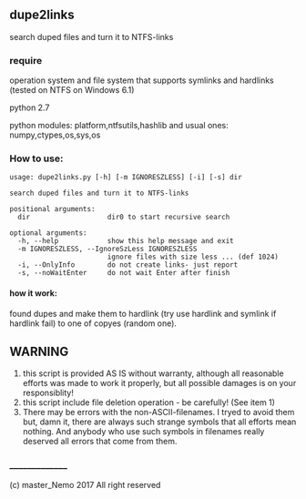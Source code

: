 ## dupe2links ##

search duped files and turn it to NTFS-links 


### require ###
operation system and file system that supports symlinks and hardlinks
(tested on NTFS on Windows 6.1) 

python 2.7

python modules: platform,ntfsutils,hashlib
and usual ones: numpy,ctypes,os,sys,os

### How to use: ###
```
usage: dupe2links.py [-h] [-m IGNORESZLESS] [-i] [-s] dir

search duped files and turn it to NTFS-links

positional arguments:
  dir                   dir0 to start recursive search

optional arguments:
  -h, --help            show this help message and exit
  -m IGNORESZLESS, --IgnoreSzLess IGNORESZLESS
                        ignore files with size less ... (def 1024)
  -i, --OnlyInfo        do not create links- just report
  -s, --noWaitEnter     do not wait Enter after finish
```
#### how it work:
found dupes and make them to hardlink (try use hardlink and symlink if hardlink fail) to one of copyes (random one).

## WARNING
 1. this script is provided AS IS without warranty, although all reasonable efforts was made to work it properly, but all possible damages is on your responsiblity!
 2. this script include file deletion operation - be carefully! (See item 1)
 3. There may be errors with the non-ASCII-filenames. I tryed to avoid them but, damn it, there are always such strange symbols that all efforts mean nothing. And anybody who use such symbols in filenames really deserved all errors that come from them.

### _____________ ###
(c) master_Nemo 2017 All right reserved